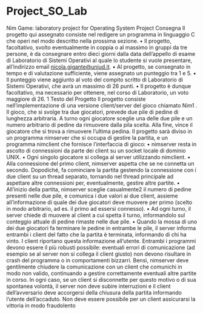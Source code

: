 # Project_SO_Lab
Nim Game: laboratory project for Operating System Project
Consegna
Il progetto qui assegnato consiste nel redigere un programma in linguaggio C
che operi nel modo descritto nella prossima sezione.
• Il progetto, facoltativo, svolto eventualmente in coppia o al massimo in
gruppi da tre persone, è da consegnare entro dieci giorni dalla data dell’appello di esame di Laboratorio di Sistemi Operativi al quale lo studente
si vuole presentare, all’indirizzo email nicola.gigante@uniud.it.
• Al progetto, se consegnato in tempo e di valutazione sufficiente, viene
assegnato un punteggio tra 1 e 5.
• Il punteggio viene aggiunto al voto del compito scritto di Laboratorio di
Sistemi Operativi, che avrà un massimo di 26 punti.
• Il progetto è dunque facoltativo, ma necessario per ottenere, nel corso di
Laboratorio, un voto maggiore di 26.
1
Testo del Progetto
Il progetto consiste nell’implementazione di una versione client/server del gioco
chiamato Nim1
. Il gioco, che si svolge tra due giocatori, prevede due pile di
pedine di lunghezza arbitraria. A turno ogni giocatore sceglie una delle due pile
e un numero arbitrario di pedine da rimuovere dalla pila scelta. Alla fine, vince
il giocatore che si trova a rimuovere l’ultima pedina.
Il progetto sarà diviso in un programma nimserver che si occupa di gestire
la partita, e un programma nimclient che fornisce l’interfaccia di gioco:
• nimserver resta in ascolto di connessioni da parte dei client su un socket
locale di dominio UNIX.
• Ogni singolo giocatore si collega al server utilizzando nimclient.
• Alla connessione del primo client, nimserver aspetta che se ne connetta
un secondo. Dopodiché, fa cominciare la partita gestendo la connessione
con i due client su un thread separato, tornando nel thread principale ad
aspettare altre connessioni per, eventualmente, gestire altre partite.
• All’inizio della partita, nimserver sceglie casualmente2
il numero di pedine presenti nelle due pile, e comunica i due valori ai due client, assieme
all’informazione di quale dei due giocatori deve muovere per primo (scelto
in modo arbitrario, ad es. il primo ad essersi connesso).
• Ad ogni turno, il server chiede di muovere al client a cui spetta il turno,
informandolo sul conteggio attuale di pedine rimaste nelle due pile.
• Quando la mossa di uno dei due giocatori fa terminare le pedine in entrambe le pile, il server informa entrambi i client del fatto che la partita è terminata, informando di chi ha vinto. I client riportano questa informazione
all’utente.
Entrambi i programmi devono essere il più robusti possibile: eventuali errori
di comunicazione (ad esempio se al server non si collega il client giusto) non
devono risultare in crash del programma o in comportamenti bizzarri. Bensì,
nimserver deve gentilmente chiudere la comunicazione con un client che comunichi in modo non valido, continuando a gestire correttamente eventuali altre
partite in corso. In ogni caso, se un client si disconnette per questo motivo
o di sua spontanea volontà, il server non deve subire interruzioni e il client
dell’avversario deve accorgersi della chiusura della partita informando l’utente
dell’accaduto. Non deve essere possibile per un client assicurarsi la vittoria in
modo fraudolento
